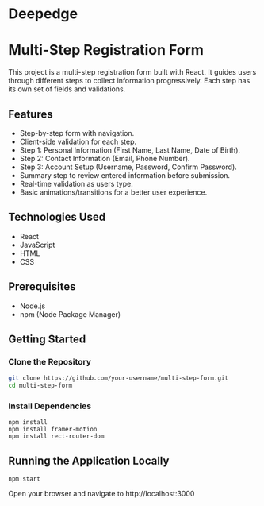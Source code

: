 # Deepedge

# Multi-Step Registration Form

This project is a multi-step registration form built with React. It guides users through different steps to collect information progressively. Each step has its own set of fields and validations.

## Features

- Step-by-step form with navigation.
- Client-side validation for each step.
- Step 1: Personal Information (First Name, Last Name, Date of Birth).
- Step 2: Contact Information (Email, Phone Number).
- Step 3: Account Setup (Username, Password, Confirm Password).
- Summary step to review entered information before submission.
- Real-time validation as users type.
- Basic animations/transitions for a better user experience.

## Technologies Used

- React
- JavaScript
- HTML
- CSS

## Prerequisites

- Node.js
- npm (Node Package Manager)

## Getting Started

### Clone the Repository

```bash
git clone https://github.com/your-username/multi-step-form.git
cd multi-step-form

```
### Install Dependencies

``` Termial
npm install
npm install framer-motion
npm install rect-router-dom
```

## Running the Application Locally

``` Termial
npm start
```

Open your browser and navigate to http://localhost:3000








